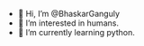- 👋 Hi, I’m @BhaskarGanguly
- 👀 I’m interested in humans.
- 🌱 I’m currently learning python.


<!---
BhaskarGanguly/BhaskarGanguly is a ✨ special ✨ repository because its `README.md` (this file) appears on your GitHub profile.
You can click the Preview link to take a look at your changes.
--->
